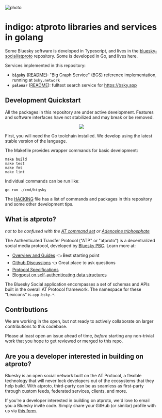 
![photo](https://static.bnewbold.net/tmp/indigo_serac.jpeg)

indigo: atproto libraries and services in golang
================================================

Some Bluesky software is developed in Typescript, and lives in the [bluesky-social/atproto](https://github.com/bluesky-social/atproto) repository. Some is developed in Go, and lives here.

Services implemented in this repository:

* **`bigsky`** ([README](./cmd/bigsky/README.md)): "Big Graph Service" (BGS) reference implementation, running at `bsky.network`
* **`palomar`** ([README](./cmd/palomar/README.md)): fulltext search service for <https://bsky.app>


## Development Quickstart

All the packages in this repository are under active development. Features and software interfaces have not stabilized and may break or be removed.

<p align="center"><img src="https://static.bnewbold.net/tmp/under_construction_bar.gif" /></p>

First, you will need the Go toolchain installed. We develop using the latest stable version of the language.

The Makefile provides wrapper commands for basic development:

    make build
    make test
    make fmt
    make lint

Individual commands can be run like:

    go run ./cmd/bigsky

The [HACKING](./HACKING.md) file has a list of commands and packages in this repository and some other development tips.


## What is atproto?

*not to be confused with the [AT command set](https://en.wikipedia.org/wiki/Hayes_command_set) or [Adenosine triphosphate](https://en.wikipedia.org/wiki/Adenosine_triphosphate)*

The Authenticated Transfer Protocol ("ATP" or "atproto") is a decentralized social media protocol, developed by [Bluesky PBC](https://blueskyweb.xyz). Learn more at:

- [Overview and Guides](https://atproto.com/guides/overview) 👈 Best starting point
- [Github Discussions](https://github.com/bluesky-social/atproto/discussions) 👈 Great place to ask questions
- [Protocol Specifications](https://atproto.com/specs/atp)
- [Blogpost on self-authenticating data structures](https://blueskyweb.xyz/blog/3-6-2022-a-self-authenticating-social-protocol)

The Bluesky Social application encompasses a set of schemas and APIs built in the overall AT Protocol framework. The namespace for these "Lexicons" is `app.bsky.*`.


## Contributions

We are working in the open, but not ready to actively collaborate on larger contributions to this codebase.

Please at least open an issue ahead of time, *before* starting any non-trivial work that you hope to get reviewed or merged to this repo.


## Are you a developer interested in building on atproto?

Bluesky is an open social network built on the AT Protocol, a flexible technology that will never lock developers out of the ecosystems that they help build. With atproto, third-party can be as seamless as first-party through custom feeds, federated services, clients, and more.

If you're a developer interested in building on atproto, we'd love to email you a Bluesky invite code. Simply share your GitHub (or similar) profile with us via [this form](https://forms.gle/BF21oxVNZiDjDhXF9).
